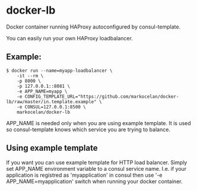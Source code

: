 docker-lb
=========

Docker container running HAProxy autoconfigured by consul-template.

You can easily run your own HAProxy loadbalancer. 

Example: 
--------

```shell
$ docker run --name=myapp-loadbalancer \
	-it --rm \
	-p 8000 \
	-p 127.0.0.1::8081 \
	-e APP_NAME=myapp \
	-e CONFIG_TEMPLATE_URL="https://github.com/markocelan/docker-lb/raw/master/in.template.example" \
	-e CONSUL=127.0.0.1:8500 \
	markocelan/docker-lb
```

APP_NAME is needed only when you are using example template. It is used so consul-template knows which service you are trying to balance.


Using example template
-------

If you want you can use example template for HTTP load balancer. Simply set APP_NAME environment variable to a consul service name.
I.e. if your application is registred as 'myapplication' in consul then use '-e APP_NAME=myapplication' switch when running your docker container.
